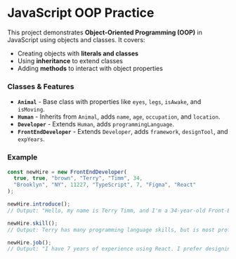 # JavaScript OOP Practice  
 
This project demonstrates **Object-Oriented Programming (OOP)** in JavaScript using objects and classes. It covers:  
- Creating objects with **literals and classes**  
- Using **inheritance** to extend classes  
- Adding **methods** to interact with object properties  

### Classes & Features  
- **`Animal`** - Base class with properties like `eyes`, `legs`, `isAwake`, and `isMoving`.  
- **`Human`** - Inherits from `Animal`, adds `name`, `age`, `occupation`, and `location`.  
- **`Developer`** - Extends `Human`, adds `programmingLanguage`.  
- **`FrontEndDeveloper`** - Extends `Developer`, adds `framework`, `designTool`, and `expYears`.  

### Example  
```javascript
const newHire = new FrontEndDeveloper(
  true, true, "brown", "Terry", "Timm", 34, 
  "Brooklyn", "NY", 11227, "TypeScript", 7, "Figma", "React"
);

newHire.introduce();  
// Output: "Hello, my name is Terry Timm, and I'm a 34-year-old Front-End Developer from Brooklyn, NY!"

newHire.skill();  
// Output: Terry has many programming language skills, but is most proficient in TypeScript.

newHire.job();  
// Output: "I have 7 years of experience using React. I prefer designing with Figma mostly."
